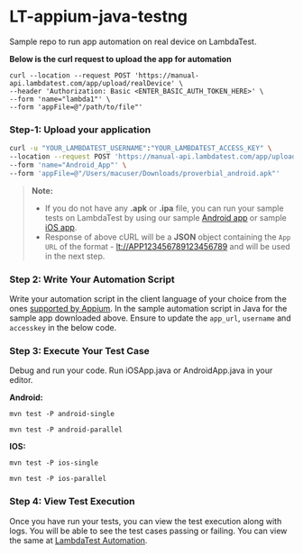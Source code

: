 # LT-appium-java-testng

Sample repo to run app automation on real device on LambdaTest.

**Below is the curl request to upload the app for automation**

```
curl --location --request POST 'https://manual-api.lambdatest.com/app/upload/realDevice' \
--header 'Authorization: Basic <ENTER_BASIC_AUTH_TOKEN_HERE>' \
--form 'name="lambda1"' \
--form 'appFile=@"/path/to/file"'
```

### **Step-1: Upload your application**

```bash
curl -u "YOUR_LAMBDATEST_USERNAME":"YOUR_LAMBDATEST_ACCESS_KEY" \
--location --request POST 'https://manual-api.lambdatest.com/app/upload/realDevice' \
--form 'name="Android_App"' \
--form 'appFile=@"/Users/macuser/Downloads/proverbial_android.apk"'
```

> **Note:**
>
> - If you do not have any **.apk** or **.ipa** file, you can run your sample tests on LambdaTest by using our sample [Android app](https://prod-mobile-artefacts.lambdatest.com/assets/docs/proverbial_android.apk) or sample [iOS app](https://prod-mobile-artefacts.lambdatest.com/assets/docs/proverbial_ios.ipa).
> - Response of above cURL will be a **JSON** object containing the `App URL` of the format - <lt://APP123456789123456789> and will be used in the next step.

### **Step 2: Write Your Automation Script**

Write your automation script in the client language of your choice from the ones [supported by Appium](https://appium.io/downloads.html). In the sample automation script in Java for the sample app downloaded above. Ensure to update the `app_url`, `username` and `accesskey` in the below code.

### **Step 3: Execute Your Test Case**

Debug and run your code. Run iOSApp.java or AndroidApp.java in your editor.

**Android:**

```
mvn test -P android-single
```

```
mvn test -P android-parallel
```

**IOS:**

```
mvn test -P ios-single
```

```
mvn test -P ios-parallel
```

### **Step 4: View Test Execution**

Once you have run your tests, you can view the test execution along with logs. You will be able to see the test cases passing or failing. You can view the same at [LambdaTest Automation](https://accounts.lambdatest.com/login).
